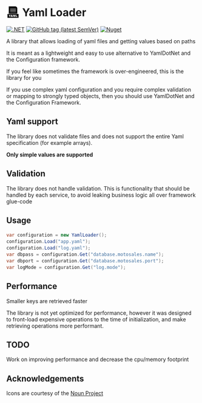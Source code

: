 # <img src="https://github.com/kastaniotis/Iconic.Yaml/raw/master/Iconic.Yaml/icon.png" style="width:35px;vertical-align:bottom;"> Yaml Loader

[![.NET](https://github.com/kastaniotis/Iconic.Yaml/actions/workflows/dotnet.yml/badge.svg)](https://github.com/kastaniotis/Iconic.Yaml/actions/workflows/dotnet.yml) 
[![GitHub tag (latest SemVer)](https://img.shields.io/github/v/tag/kastaniotis/Iconic.Yaml?color=%2331c854&label=Version%20&sort=semver)](https://github.com/kastaniotis/Iconic.Yaml/releases) 
[![Nuget](https://img.shields.io/nuget/v/Iconic.Yaml)](https://www.nuget.org/packages/Iconic.Yaml/)

A library that allows loading of yaml files and getting values based on paths

It is meant as a lightweight and easy to use alternative to YamlDotNet and the Configuration framework.  

If you feel like sometimes the framework is over-engineered, this is the library for you

If you use complex yaml configuration and you require complex validation or mapping to strongly typed objects, 
then you should use YamlDotNet and the Configuration Framework.

## Yaml support

The library does not validate files and does not support the entire Yaml specification (for example arrays).  

**Only simple values are supported**

## Validation

The library does not handle validation. This is functionality that should be handled by each service, 
to avoid leaking business logic all over framework glue-code

## Usage

```C#
var configuration = new YamlLoader();
configuration.Load("app.yaml");
configuration.Load("log.yaml");
var dbpass = configuration.Get("database.motosales.name");
var dbport = configuration.Get("database.motosales.port");
var logMode = configuration.Get("log.mode");
```

## Performance

Smaller keys are retrieved faster

The library is not yet optimized for performance, however it was designed to front-load expensive operations
to the time of initialization, and make retrieving operations more performant.

## TODO

Work on improving performance and decrease the cpu/memory footprint

## Acknowledgements

Icons are courtesy of the [Noun Project](https://thenounproject.com/)
